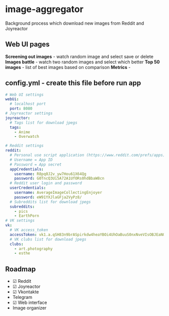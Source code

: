 # image-aggregator
Background process which download new images from Reddit and Joyreactor

## Web UI pages

**Screening out images** - watch random image and select save or delete
**Images battle** - watch two random images and select which better
**Top 50 images** - list of best images based on comparison
**Metrics** - 


## config.yml - create this file before run app
```yaml
# Web UI settings
webUi:
  # localhost port
  port: 8080
# Joyreactor settings
joyreactor:
  # Tags list for download jpegs
  tags:
    - Anime
    - Overwatch

# Reddit settings
reddit:
  # Personal use script application (https://www.reddit.com/prefs/apps)
  # Username = App ID
  # Password = App secret
  appCredentials:
    username: R8pq0J2v_yw7Hou61X64Qg
    password: G0TncQ3Ui5A72A1UfORs0hdBbaW8cn
  # Reddit user login and password
  userCredentials:
    username: AverageImageCollectingEnjoyer
    password: eW91YXJlaGFja2VyPz8/
  # Subreddits list for download jpegs
  subreddits:
    - pics
    - EarthPorn
# VK settings
vk:
  # VK access_token
  accessToken: vk1.a.qSH83n9brASpirkdw4heaYBOi4UhOaBuuS0nxNveVIsOBJEaNOwdUbDTyTn2GnLRyxZ3PpMKEP2H-7qpvPr3eJXCR4VNlt3tDozB2yHSxFT72h-zJrevSexdx-ABZgyoxyBHIjIZVFHw4QIVB2g4lKJiglnV2eWJoRKboXEnC5jGvI4am9hKqklW6r6mcK9s8cd-zZgrWr4GoueZ5F2vWA
  # VK clubs list for download jpegs
  clubs:
    - art.photography
    - esthe
```

## Roadmap

- ☑ Reddit
- ☑ Joyreactor
- ☑ Vkontakte
- Telegram
- ☑ Web interface
- Image organizer